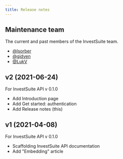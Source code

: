 ```yaml
---
title: Release notes
---
```


## Maintenance team
The current and past members of the InvestSuite team.

* [@lsorber](https://github.com/lsorber)
* [@gidven](https://github.com/gidven)
* [@LukV](https://github.com/LukV)

## v2 (2021-06-24)

For InvestSuite API v 0.1.0

* Add Introduction page
* Add Get started: authentication
* Add Release notes (this)

## v1 (2021-04-08)

For InvestSuite API v 0.1.0

* Scaffolding InvestSuite API documentation
* Add "Embedding" article

